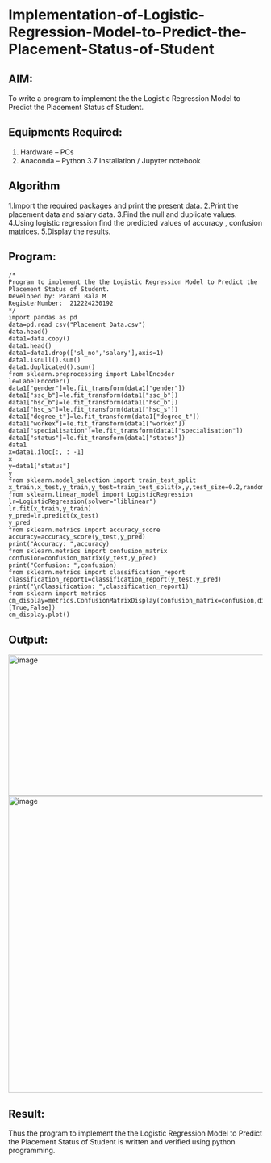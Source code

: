 # Implementation-of-Logistic-Regression-Model-to-Predict-the-Placement-Status-of-Student

## AIM:
To write a program to implement the the Logistic Regression Model to Predict the Placement Status of Student.

## Equipments Required:
1. Hardware – PCs
2. Anaconda – Python 3.7 Installation / Jupyter notebook

## Algorithm

1.Import the required packages and print the present data.
2.Print the placement data and salary data.
3.Find the null and duplicate values.
4.Using logistic regression find the predicted values of accuracy , confusion matrices.
5.Display the results.

## Program:
```
/*
Program to implement the the Logistic Regression Model to Predict the Placement Status of Student.
Developed by: Parani Bala M
RegisterNumber:  212224230192
*/
import pandas as pd
data=pd.read_csv("Placement_Data.csv")
data.head()
data1=data.copy()
data1.head()
data1=data1.drop(['sl_no','salary'],axis=1)
data1.isnull().sum()
data1.duplicated().sum()
from sklearn.preprocessing import LabelEncoder
le=LabelEncoder()
data1["gender"]=le.fit_transform(data1["gender"])
data1["ssc_b"]=le.fit_transform(data1["ssc_b"])
data1["hsc_b"]=le.fit_transform(data1["hsc_b"])
data1["hsc_s"]=le.fit_transform(data1["hsc_s"])
data1["degree_t"]=le.fit_transform(data1["degree_t"])
data1["workex"]=le.fit_transform(data1["workex"])
data1["specialisation"]=le.fit_transform(data1["specialisation"])
data1["status"]=le.fit_transform(data1["status"])
data1
x=data1.iloc[:, : -1]
x
y=data1["status"]
y
from sklearn.model_selection import train_test_split
x_train,x_test,y_train,y_test=train_test_split(x,y,test_size=0.2,random_state=0)
from sklearn.linear_model import LogisticRegression
lr=LogisticRegression(solver="liblinear")
lr.fit(x_train,y_train)
y_pred=lr.predict(x_test)
y_pred
from sklearn.metrics import accuracy_score
accuracy=accuracy_score(y_test,y_pred)
print("Accuracy: ",accuracy)
from sklearn.metrics import confusion_matrix
confusion=confusion_matrix(y_test,y_pred)
print("Confusion: ",confusion)
from sklearn.metrics import classification_report
classification_report1=classification_report(y_test,y_pred)
print("\nClassification: ",classification_report1)
from sklearn import metrics
cm_display=metrics.ConfusionMatrixDisplay(confusion_matrix=confusion,display_labels=[True,False])
cm_display.plot()
```

## Output:
<img width="879" height="279" alt="image" src="https://github.com/user-attachments/assets/0249579c-8e63-4dfd-a6c1-03877b5e6b13" />
<img width="1028" height="587" alt="image" src="https://github.com/user-attachments/assets/abd9593c-06f9-4ef1-8f0b-a1c5c1873dc1" />


## Result:
Thus the program to implement the the Logistic Regression Model to Predict the Placement Status of Student is written and verified using python programming.
